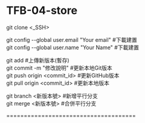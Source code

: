 # TFB-04-store
git clone <_SSH>    

git config --global user.email "Your email" #下載建置    
git config --global user.name "Your Name" #下載建置     
     
git add <Your File> #上傳新版本(暫存)    
git commit -m "修改說明"  #更新本地Git版本     
git push origin <commit_id>  #更新GitHub版本    
git pull origin <commit_id>  #更新本地版本         

git branch <新版本號> #新增平行分支    
git merge <新版本號> #合併平行分支    

     
=====================================     
